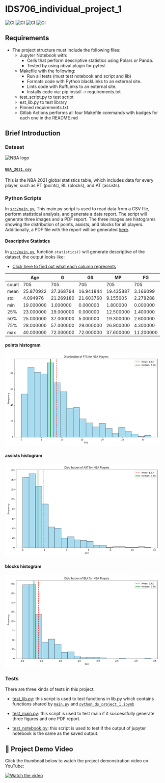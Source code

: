 # IDS706_individual_project_1
![CI](https://github.com/nogibjj/IDS706_pandas_description_hw2/actions/workflows/CICD.yml/badge.svg)
![CI](https://github.com/nogibjj/IDS706_pandas_description_hw2/actions/workflows/format.yml/badge.svg)
![CI](https://github.com/nogibjj/IDS706_pandas_description_hw2/actions/workflows/lint.yml/badge.svg)
![CI](https://github.com/nogibjj/IDS706_pandas_description_hw2/actions/workflows/test.yml/badge.svg)

## Requirements
* The project structure must include the following files:
    - Jupyter Notebook with: 
        + Cells that perform descriptive statistics using Polars or Panda.
        + Tested by using nbval plugin for pytest
    - Makefile with the following:
        + Run all tests (must test notebook and script and lib)
        + Formats code with Python blackLinks to an external site.
        + Lints code with RuffLinks to an external site.
        + Installs code via:  pip install -r requirements.txt
    - test_script.py to test script
    - est_lib.py to test library
    - Pinned requirements.txt
    - Gitlab Actions performs all four Makefile commands with badges for each one in the README.md

## Brief Introduction

### Dataset
<img src="https://seeklogo.com/images/N/nba-logo-59F0731E03-seeklogo.com.png" alt="NBA logo" width="400" />

#### [`NBA_2021.csv`](NBA_2021.csv)
This is the NBA 2021 global statistics table, which includes data for every player, such as PT (points), BL (blocks), and AT (assists).

### Python Scripts

In [`src/main.py`](src/main.py), This main.py script is used to read data from a CSV file, perform statistical analysis, and generate a data report. The script will generate three images and a PDF report. The three images are histograms showing the distribution of points, assists, and blocks for all players. Additionally, a PDF file with the report will be generated [here](NBA_2021_Report.pdf).

#### Descriptive Statistics

In [`src/main.py`](src/main.py), function `statistics()` will generate descriptive of the dataset, the output looks like:

- [Click here to find out what each column represents](https://www.nba.com/stats/help/glossary#pctfga)

|         | Age        | G          | GS         | MP         | FG         | FGA        | FG%        | 3P         | 3PA        | ORB        | DRB        | TRB        | AST        | STL        | BLK        | TOV        | PF         | PTS        |
|---------|------------|------------|------------|------------|------------|------------|------------|------------|------------|------------|------------|------------|------------|------------|------------|------------|------------|------------|
| count   | 705        | 705        | 705        | 705        | 705        | 705        | 703        | 705        | 705        | 705        | 705        | 705        | 705        | 705        | 705        | 705        | 705        | 705        |
| mean    | 25.870922  | 37.368794  | 16.941844  | 19.435887  | 3.166099   | 6.944681   | 0.443486   | 0.959858   | 2.714043   | 0.805816   | 2.774043   | 3.579291   | 1.933617   | 0.612199   | 0.416170   | 1.073759   | 1.622979   | 8.616596   |
| std     | 4.094976   | 21.269180  | 21.603760  | 9.155005   | 2.278288   | 4.718210   | 0.112544   | 0.877718   | 2.227645   | 0.729362   | 1.818019   | 2.384859   | 1.813998   | 0.393439   | 0.408948   | 0.812583   | 0.761734   | 6.272808   |
| min     | 19.000000  | 1.000000   | 0.000000   | 1.800000   | 0.000000   | 0.000000   | 0.000000   | 0.000000   | 0.000000   | 0.000000   | 0.000000   | 0.000000   | 0.000000   | 0.000000   | 0.000000   | 0.000000   | 0.000000   | 0.000000   |
| 25%     | 23.000000  | 19.000000  | 0.000000   | 12.500000  | 1.400000   | 3.500000   | 0.397000   | 0.200000   | 0.900000   | 0.300000   | 1.500000   | 1.900000   | 0.700000   | 0.300000   | 0.100000   | 0.500000   | 1.100000   | 4.000000   |
| 50%     | 25.000000  | 37.000000  | 5.000000   | 19.300000  | 2.600000   | 5.900000   | 0.439000   | 0.700000   | 2.200000   | 0.600000   | 2.500000   | 3.100000   | 1.400000   | 0.600000   | 0.300000   | 0.900000   | 1.600000   | 7.200000   |
| 75%     | 28.000000  | 57.000000  | 29.000000  | 26.900000  | 4.300000   | 9.300000   | 0.495500   | 1.500000   | 4.100000   | 1.000000   | 3.700000   | 4.800000   | 2.500000   | 0.900000   | 0.600000   | 1.400000   | 2.100000   | 11.700000  |
| max     | 40.000000  | 72.000000  | 72.000000  | 37.600000  | 11.200000  | 23.000000  | 1.000000   | 5.300000   | 12.700000  | 4.700000   | 10.100000  | 14.300000  | 11.700000  | 2.100000   | 3.400000   | 5.000000   | 4.000000   | 32.000000  |

#### points histogram

![pts_histogram.png](pts_histogram.png)

#### assists histogram

![ast_histogram.png](ast_histogram.png)

#### blocks histogram

![blk_histogram.png](blk_histogram.png)

### Tests

There are three kinds of tests in this project.

* [test_lib.py](src/test_lib.py): this script is used to test functions in lib.py which contains functions shared by [`main.py`](src/main.py) and [`python_ds_project_1.ipynb`](python_ds_project_1.ipynb)

* [test_main.py](src/test_main.py): this script is used to test main if it successfully generate three figures and one PDF report.

* [test_notebook.py](src/test_notebook.py): this script is used to test if the output of jupyter notebook is the same as the saved output.


## 🚀 Project Demo Video

Click the thumbnail below to watch the project demonstration video on YouTube:

[![Watch the video](https://img.youtube.com/vi/YOUR_VIDEO_ID/maxresdefault.jpg)](https://www.youtube.com/watch?v=YOUR_VIDEO_ID "Watch on YouTube")